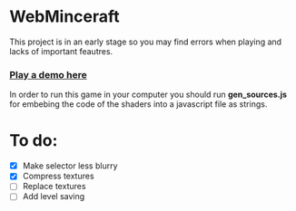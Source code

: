 # WebMinceraft
This project is in an early stage so you may find errors when playing and lacks of important feautres.
### [Play a demo here](https://superstik.github.io/WebMinceraft/)
In order to run this game in your computer you should run **gen_sources.js** for embebing the code of the shaders into a javascript file as strings.

# To do:
- [x] Make selector less blurry
- [x] Compress textures
- [ ] Replace textures
- [ ] Add level saving
